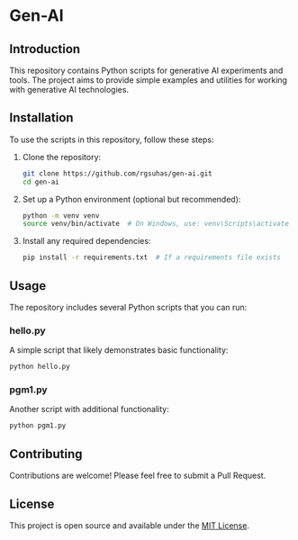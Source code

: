 # Gen-AI

## Introduction
This repository contains Python scripts for generative AI experiments and tools. The project aims to provide simple examples and utilities for working with generative AI technologies.

## Installation
To use the scripts in this repository, follow these steps:

1. Clone the repository:
   ```bash
   git clone https://github.com/rgsuhas/gen-ai.git
   cd gen-ai
   ```

2. Set up a Python environment (optional but recommended):
   ```bash
   python -m venv venv
   source venv/bin/activate  # On Windows, use: venv\Scripts\activate
   ```

3. Install any required dependencies:
   ```bash
   pip install -r requirements.txt  # If a requirements file exists
   ```

## Usage
The repository includes several Python scripts that you can run:

### hello.py
A simple script that likely demonstrates basic functionality:

```bash
python hello.py
```

### pgm1.py
Another script with additional functionality:

```bash
python pgm1.py
```

## Contributing
Contributions are welcome! Please feel free to submit a Pull Request.

## License
This project is open source and available under the [MIT License](LICENSE).


